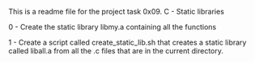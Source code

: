 This is a readme file for the project task 0x09. C - Static libraries

0 - Create the static library libmy.a containing all the functions

1 - Create a script called create_static_lib.sh that creates a static library called liball.a from all the .c files that are in the current directory.

